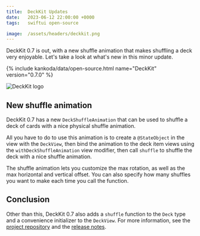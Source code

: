 ```yaml
---
title:  DeckKit Updates
date:   2023-06-12 22:00:00 +0000
tags:   swiftui open-source

image:  /assets/headers/deckkit.png
---
```


DeckKit 0.7 is out, with a new shuffle animation that makes shuffling a deck very enjoyable. Let's take a look at what's new in this minor update.

{% include kankoda/data/open-source.html name="DeckKit" version="0.7.0" %}

![DeckKit logo]({{page.image}})


## New shuffle animation

DeckKit 0.7 has a new `DeckShuffleAnimation` that can be used to shuffle a deck of cards with a nice physical shuffle animation.

All you have to do to use this animation is to create a `@StateObject` in the view with the `DeckView`, then bind the animation to the deck item views using the `withDeckShuffleAnimation` view modifier, then call `shuffle` to shuffle the deck with a nice shuffle animation.

The shuffle animation lets you customize the max rotation, as well as the max horizontal and vertical offset. You can also specify how many shuffles you want to make each time you call the function.


## Conclusion

Other than this, DeckKit 0.7 also adds a `shuffle` function to the `Deck` type and a convenience initializer to the `DeckView`. For more information, see the [project repository]({{project.url}}) and the [release notes]({{project-version}}).